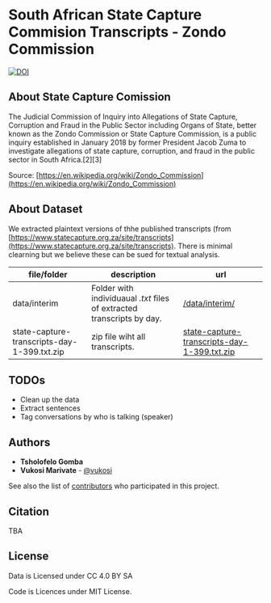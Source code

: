 # South African State Capture Commision Transcripts - Zondo Commission


[![DOI]()]()

## About State Capture Comission

The Judicial Commission of Inquiry into Allegations of State Capture, Corruption and Fraud in the Public Sector including Organs of State, better known as the Zondo Commission or State Capture Commission, is a public inquiry established in January 2018 by former President Jacob Zuma to investigate allegations of state capture, corruption, and fraud in the public sector in South Africa.[2][3]

Source: [https://en.wikipedia.org/wiki/Zondo_Commission](https://en.wikipedia.org/wiki/Zondo_Commission)

## About Dataset

We extracted plaintext versions of thhe published transcripts (from [https://www.statecapture.org.za/site/transcripts](https://www.statecapture.org.za/site/transcripts). There is minimal clearning but we believe these can be sued for textual analysis. 



| file/folder     | description| url |
|-----------------|-----|---------------|
| data/interim | Folder with individuaual *.txt* files of extracted transcripts by day.  |       [/data/interim/](/data/interim/)         |
| state-capture-transcripts-day-1-399.txt.zip | zip file wiht all transcripts. | [state-capture-transcripts-day-1-399.txt.zip](/data/state-capture-transcripts-day-1-399.txt.zip)|


## TODOs

* Clean up the data
* Extract sentences
* Tag conversations by who is talking (speaker)

## Authors

* **Tsholofelo Gomba** 
* **Vukosi Marivate** - [@vukosi](https://twitter.com/vukosi)

See also the list of [contributors](https://github.com/dsfsi/project-state-capture/contributors) who participated in this project.

## Citation

TBA

## License

Data is Licensed under CC 4.0 BY SA

Code is Licences under MIT License.
